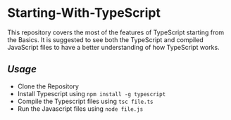 # Starting-With-TypeScript
This repository covers the most of the features of TypeScript starting from the Basics. It is suggested to see both the TypeScript and compiled JavaScript files to have a better understanding of how TypeScript works.

## _Usage_
- Clone the Repository
- Install Typescript using ``` npm install -g typescript ```
- Compile the Typescript files using ``` tsc file.ts ```
- Run the Javascript files using ``` node file.js ```
